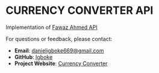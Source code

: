 # CURRENCY CONVERTER API

Implementation of [Fawaz Ahmed API](https://github.com/fawazahmed0/exchange-api)

For questions or feedback, please contact:
- **Email**: danieligboke669@gmail.com
- **GitHub**: [Igboke](https://github.com/Igboke)
- **Project Website**: [Currency Converter](https://currency-converter-i7w7.onrender.com/api/schema/swagger-ui/)